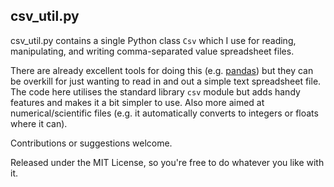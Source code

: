 csv_util.py
-----------

csv_util.py contains a single Python class `Csv` which I use for reading, manipulating, and writing comma-separated value spreadsheet files.

There are already excellent tools for doing this (e.g. [pandas](http://pandas.pydata.org/pandas-docs/stable/io.html#io-read-csv-table)) but they can be overkill for just wanting to read in and out a simple text spreadsheet file. The code here utilises the standard library `csv` module but adds handy features and makes it a bit simpler to use. Also more aimed at numerical/scientific files (e.g. it automatically converts to integers or floats where it can).

Contributions or suggestions welcome.

Released under the MIT License, so you're free to do whatever you like with it.
